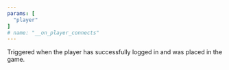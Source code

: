 ```yaml
---
params: [
  "player"
]
# name: "__on_player_connects"
---
```

Triggered when the player has successfully logged in and was placed in the game.
